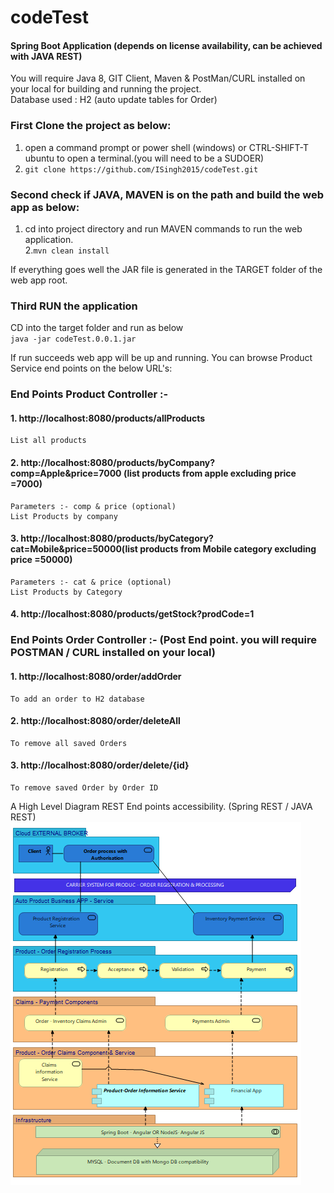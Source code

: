 # codeTest  
#### Spring Boot Application (depends on license availability, can be achieved with JAVA REST)  
You will require Java 8, GIT Client, Maven & PostMan/CURL installed on your local for building and running the project.  
Database used : H2 (auto update tables for Order)  
### First Clone the project as below:  
1. open a command prompt or power shell (windows) or CTRL-SHIFT-T ubuntu to open a terminal.(you will need to be a SUDOER)   
2. `git clone https://github.com/ISingh2015/codeTest.git`  
  
### Second check if JAVA, MAVEN  is on the path and build the web app as below:
  
1. cd into project directory and run MAVEN commands to run the web application.  
2.`mvn clean install` 
    
If everything goes well the JAR file is generated in the TARGET folder of the web app root.
### Third RUN the application
CD into the target folder and run as below  
`java -jar codeTest.0.0.1.jar`
  
If run succeeds web app will be up and running. You can browse Product Service end points on the below URL's:
    
### End Points Product Controller :-	
    
#### 1. http://localhost:8080/products/allProducts 
	List all products 
#### 2. http://localhost:8080/products/byCompany?comp=Apple&price=7000 (list products from apple excluding price =7000)
	Parameters :- comp & price (optional)
	List Products by company  
#### 3. http://localhost:8080/products/byCategory?cat=Mobile&price=50000(list products from Mobile category excluding price =50000)
	Parameters :- cat & price (optional)
	List Products by Category  
#### 4. http://localhost:8080/products/getStock?prodCode=1 

### End Points Order Controller :-   (Post End point. you will require POSTMAN  / CURL installed on your local)  

#### 1. http://localhost:8080/order/addOrder
	To add an order to H2 database  
#### 2. http://localhost:8080/order/deleteAll  
	To remove all saved Orders  
#### 3. http://localhost:8080/order/delete/{id}  
	To remove saved Order by Order ID    
A High Level Diagram REST End points accessibility.  (Spring REST / JAVA REST)  
![alt text](https://github.com/isingh2015/codeTest/raw/master/src/main/resources/High1.PNG "High Level Diagram of REST")